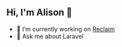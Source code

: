 ## Hi, I'm Alison 👋

- 🔭 I’m currently working on [Reclaim](https://go.reclaim.ai/o9jpmgpd2bbi-1jeudq)
- 💬 Ask me about Laravel

<!--
**gibsonalison/gibsonalison** is a ✨ _special_ ✨ repository because its `README.md` (this file) appears on your GitHub profile.

Here are some ideas to get you started:

- 🔭 I’m currently working on ...
- 🌱 I’m currently learning ...
- 👯 I’m looking to collaborate on ...
- 🤔 I’m looking for help with ...
- 💬 Ask me about ...
- 📫 How to reach me: ...
- 😄 Pronouns: ...
- ⚡ Fun fact: ...
-->
